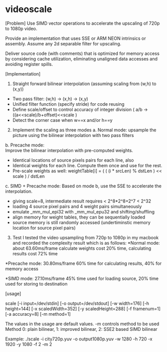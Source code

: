 # videoscale

[Problem]
Use SIMD vector operations to accelerate the upscaling of 720p to 1080p video.

Provide an implementation that uses SSE or ARM NEON intrinsics or assembly. Assume any 2d separable filter for upscaling.

Deliver source code (with comments) that is optimized for memory access by considering cache utilization, eliminating unaligned data accesses and avoiding register spills.


[Implementation]
1) Straight forward bilinear interpolation (assuming scaling from (w,h) to (x,y))
* Two pass filter: (w,h) -> (x,h) -> (x,y)
* Unified filter function (specify stride) for code reusing
* Define scale/offset to control accuracy of integer division ( a/b -> ((a<<scale)/b+offset)<<scale )
* Detect the corner case when w==x and/or h==y

2) Implement the scaling as three modes
a. Normal mode: 
upsample the picture using the bilinear interpolation with two pass filters

b. Precache mode:  
Improve the bilinear interpolation with pre-computed weights. 
* Identical locations of source pixels pairs for each line, also
* Identical weights for each line. Compute them once and use for the rest.
* Pre-scale weights as well: weightTable[i] = ( ( (i * srcLen) % dstLen ) << scale ) / dstLen

c. SIMD + Precache mode:
Based on mode b, use the SSE to accelerate the interpolation.
* giving scale=8, intermediate result requires < 2^8*2^8+2^7 < 2^32
* loading 4 source pixel pairs and 4 weight pairs simultaneously
* emulate _mm_mul_epi32 with _mm_mul_epu32 and shifting/shuffling
* align memory for weight tables, they can be sequentially loaded
* source memory is still randomly accessed (undertiminstic memory location for source pixel pairs)

3) Test
I tested the video upsampling from 720p to 1080p in my macbook and recorded the complexity result which is as follows:
*Normal mode: about 63.60ms/frame
calculate weights cost 20% time, calculating results cost 72% time

*Precache mode: 30.80ms/frame
60% time for calculating results, 40% for memory access

*SIMD mode: 27.10ms/frame
45% time used for loading source, 20% time used for storing to destination

[usage]

scale [-i input=/dev/stdin] [-o output=/dev/stdout] [-w width=176] [-h height=144] [-x scaledWidth=352] [-y scaledHeight=288] [-f framenum=1] [-a accuracy=8] [-m method=1]

The values in the usage are default values. -m controls method to be used
Method 0: plain bilinear, 1: improved bilinear, 2: SSE2 based SIMD bilinear

Example:
./scale -i city720p.yuv -o output1080p.yuv -w 1280 -h 720 -x 1920 -y 1080 -f 2 -m 2 



